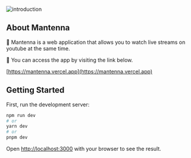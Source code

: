 ![introduction](https://user-images.githubusercontent.com/60011650/229612539-8c8f2237-0db6-4c79-a88f-ddcf62a122a6.png)

## About Mantenna

📌 Mantenna is a web application that allows you to watch live streams on youtube at the same time.

📌 You can access the app by visiting the link below.

[https://mantenna.vercel.app](https://mantenna.vercel.app)

## Getting Started

First, run the development server:

```bash
npm run dev
# or
yarn dev
# or
pnpm dev
```

Open [http://localhost:3000](http://localhost:3000) with your browser to see the result.
